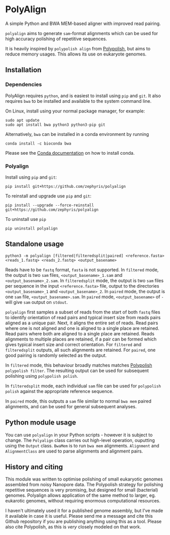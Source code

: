 # PolyAlign

A simple Python and BWA MEM-based aligner with improved read pairing.

`polyalign` aims to generate `sam`-format alignments which can be used for high accuracy polishing of repetitive sequences.

It is heavily inspired by `polypolish align` from [Polypolish](https://github.com/rrwick/Polypolish), but aims to reduce memory usages. This allows its use on eukaryote genomes.

## Installation

### Dependencies

PolyAlign requires `python`, and is easiest to install using `pip` and `git`. It also requires `bwa` to be installed and available to the system command line.

On Linux, install using your normal package manager, for example:
``` shell
sudo apt update
sudo apt install bwa python3 python3-pip git
```

Alternatively, `bwa` can be installed in a conda environment by running
```shell
conda install -c bioconda bwa
```
Please see the [Conda documentation](https://conda.io/projects/conda/en/latest/user-guide/install/index.html) on how to install conda.

### Polyalign

Install using `pip` and `git`:
``` shell
pip install git+https://github.com/zephyris/polyalign
```

To reinstall and upgrade use `pip` and `git`:
``` shell
pip install --upgrade --force-reinstall git+https://github.com/zephyris/polyalign
```

To uninstall use `pip`
``` shell
pip uninstall polyalign
```

## Standalone usage

``` shell
python3 -m polyalign [filtered|filteredsplit|paired] <reference.fasta> <reads_1.fastq> <reads_2.fastq> <output_basename>
```

Reads have to be `fastq` format, `fasta` is not supported. In `filtered` mode, the output is two `sam` files, `<output_basename>_1.sam` and `<output_basename>_2.sam`.
In `filteredsplit` mode, the output is two `sam` files per sequence in the input `<reference.fasta>` file, output to the directories `<output_basename>_1` and `<output_basename>_2`.
In `paired` mode, the output is one `sam` file, `<output_basename>.sam`. In `paired` mode, `<output_basename>` of `-` will give `sam` output on `stdout`.

`polyalign` first samples a subset of reads from the start of both `fastq` files to identify orientation of read pairs and typical insert size from reads pairs aligned as a unique pair.
Next, it aligns the entire set of reads. Read pairs where one is not aligned and one is aligned to a single place are retained. Read pairs where both are aligned to a single place are retained.
Reads alignments to multiple places are retained, if a pair can be formed which gives typical insert size and correct orientation. For `filtered` and `filteredsplit` outputs, all such alignments are retained. For `paired`, one good pairing is randomly selected as the output.

In `filtered` mode, this behaviour broadly matches matches [Polypolish](https://github.com/rrwick/Polypolish) `polypolish filter`. The resulting output can be used for subsequent polishing using `polypolish polish`.

In `filteredsplit` mode, each individual `sam` file can be used for `polypolish polish` against the appropriate reference sequence.

In `paired` mode, this outputs a `sam` file similar to normal `bwa mem` paired alignments, and can be used for general subsequent analyses.

## Python module usage

You can use `polyalign` in your Python scripts - however it is subject to change. The `Polyalign` class carries out high-level operation, ouputting using the `Output` class.
`BwaMem` is to run `bwa mem` alignments. `Alignment` and `AlignmentClass` are used to parse alignments and alignment pairs.

## History and citing

This module was written to optimise polishing of small eukaryotic genomes assembled from noisy Nanopore data. The Polypolish strategy for polishing repetitive sequences is very promising, but designed for small (bacterial) genomes. Polyalign allows application of the same method to larger, eg. eukarotic genomes, without requiring enormous computational resources.

I haven't ultimately used it for a published genome assembly, but I've made it available in case it is useful. Please send me a message and cite this Github repository if you are publishing anything using this as a tool. Please also cite Polypolish, as this is _very_ closely modeled on that work.
